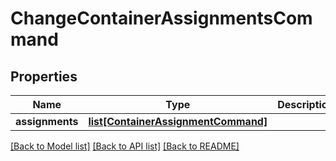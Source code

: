 # ChangeContainerAssignmentsCommand

## Properties
Name | Type | Description | Notes
------------ | ------------- | ------------- | -------------
**assignments** | [**list[ContainerAssignmentCommand]**](ContainerAssignmentCommand.md) |  | [optional] 

[[Back to Model list]](../README.md#documentation-for-models) [[Back to API list]](../README.md#documentation-for-api-endpoints) [[Back to README]](../README.md)


